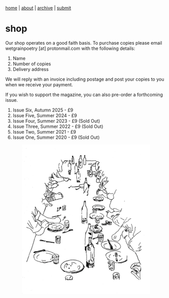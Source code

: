 [home](index.md) | [about](about.md) | [archive](archive.md)  |  [submit](submit.md)
# shop

Our shop operates on a good faith basis. To purchase copies please email wetgrainpoetry [at] protonmail.com with the following details:

1. Name
2. Number of copies
3. Delivery address

We will reply with an invoice including postage and post your copies to you when we receive your payment. 

If you wish to support the magazine, you can also pre-order a forthcoming issue.

1. Issue Six, Autumn 2025 - £9
2. Issue Five, Summer 2024 - £9
3. Issue Four, Summer 2023 - £9 (Sold Out)
4. Issue Three, Summer 2022 - £9 (Sold Out)
5. Issue Two, Summer 2021 - £9
6. Issue One, Summer 2020 - £9 (Sold Out)


<p align="center">
  <img src="table.jpeg" alt="banquet" width="400">
</p>
